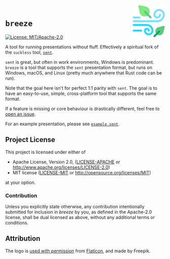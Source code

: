 <img src="logo.png" alt="Logo" title="Logo" align="right" width="20%">

# `breeze`
[![License: MIT/Apache-2.0](https://img.shields.io/badge/license-MIT%2FApache--2.0-blue.svg)](LICENSE-MIT)

A tool for running presentations without fluff. Effectively a spiritual fork of the `suckless` tool,
[`sent`](https://tools.suckless.org/sent/).

`sent` is great, but often in work environments, Windows is predominant. `breeze` is a tool that supports
the `sent` presentation format, but runs on Windows, macOS, and Linux (pretty much anywhere that Rust code
can be run).

Note that the goal here isn't for perfect 1:1 parity with `sent`. The goal is to have an easy-to-use, simple,
cross-platform tool that supports the same format.

If a feature is missing or core behaviour is drastically different, feel free to
[open an issue](https://github.com/zedseven/breeze/issues).

For an example presentation, please see [`example.sent`](example.sent).

## Project License
This project is licensed under either of

- Apache License, Version 2.0, ([LICENSE-APACHE](LICENSE-APACHE) or
  http://www.apache.org/licenses/LICENSE-2.0)
- MIT license ([LICENSE-MIT](LICENSE-MIT) or
  http://opensource.org/licenses/MIT)

at your option.

### Contribution
Unless you explicitly state otherwise, any contribution intentionally submitted
for inclusion in *breeze* by you, as defined in the Apache-2.0 license,
shall be dual licensed as above, without any additional terms or conditions.

## Attribution
The logo is [used with permission](logo-certificate.pdf)
from [Flaticon](https://www.flaticon.com/free-icon/windy_1532254),
and made by Freepik.
